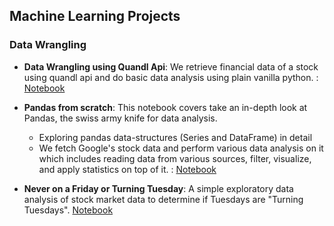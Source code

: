 ## Machine Learning Projects
### Data Wrangling
- **Data Wrangling using Quandl Api**: We retrieve financial data of a stock using quandl api and do basic data analysis using plain vanilla python. : [Notebook](data_wrangling/api/data_wrangling_using_api.ipynb) 
- **Pandas from scratch**: This notebook covers take an in-depth look at Pandas, the swiss army knife for data analysis.
    - Exploring pandas data-structures (Series and DataFrame) in detail
    - We fetch Google's stock data and perform various data analysis on it which includes reading data from various sources, filter, visualize, and apply statistics on top of it. : [Notebook](data_wrangling/pandas/pandas_handson.ipynb)

- **Never on a Friday or Turning Tuesday**: A simple exploratory data analysis of stock market data to determine if Tuesdays are "Turning Tuesdays". [Notebook](data_wrangling/pandas/turning_tuesdays.ipynb)